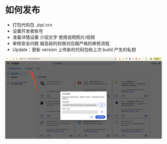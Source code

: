 # 如何发布

<div class="flex items-start justify-between gap-8">

<div class="flex-1">

- 打包代码包 .zip/.crx
- 设置开发者账号
- 准备详情设置 介绍文字 使用说明照片/视频
- 审核安全问题 越高级的权限对应越严格的审核流程
- Update：更新 version 上传新的代码包和上次 build 产生的私钥

</div>

<div class="flex-1">
  <img class="max-h-96 mt-2" src="../assets/build.png" />
</div>

</div>


